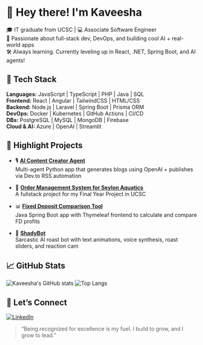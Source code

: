 

# 👋 Hey there! I'm Kaveesha

🎓 IT graduate from UCSC | 💻 Associate Software Engineer  
🚀 Passionate about full-stack dev, DevOps, and building cool AI + real-world apps  
🛠 Always learning. Currently leveling up in React, .NET, Spring Boot, and AI agents!



## 🧰 Tech Stack
**Languages:** JavaScript | TypeScript | PHP | Java | SQL  
**Frontend:** React | Angular | TailwindCSS | HTML/CSS  
**Backend:** Node.js | Laravel | Spring Boot | Prisma ORM  
**DevOps:** Docker | Kubernetes | GitHub Actions | CI/CD  
**DBs:** PostgreSQL | MySQL | MongoDB | Firebase  
**Cloud & AI:** Azure | OpenAI | Streamlit



## 🧩 Highlight Projects

- 🎙️ **[AI Content Creator Agent](https://github.com/kaveeshagim/ai-content-creator-agent)**  
  Multi-agent Python app that generates blogs using OpenAI + publishes via Dev.to RSS automation

- 📝 **[Order Management System for Seylon Aquatics](https://github.com/your-username/scribblespace)**  
  A fullstack project for my Final Year Project in UCSC

- 📊 **[Fixed Deposit Comparison Tool](https://github.com/kaveeshagim/fd-calulator-comparison-tool)**  
  Java Spring Boot app with Thymeleaf frontend to calculate and compare FD profits

- 🤖 **[ShadyBot](https://github.com/kaveeshagim/shady-bot)**  
  Sarcastic AI roast bot with text animations, voice synthesis, roast sliders, and reaction cam


## 📈 GitHub Stats

![Kaveesha's GitHub stats](https://github-readme-stats.vercel.app/api?username=kaveeshagim&show_icons=true&theme=tokyonight)
![Top Langs](https://github-readme-stats.vercel.app/api/top-langs/?username=kaveeshagim&layout=compact&theme=tokyonight)


## 💬 Let’s Connect

[![LinkedIn](https://img.shields.io/badge/LinkedIn-blue?style=flat&logo=linkedin)](www.linkedin.com/in/kaveesha-welivitigoda-6593b5280)  



> “Being recognized for excellence is my fuel. I build to grow, and I grow to lead.”
